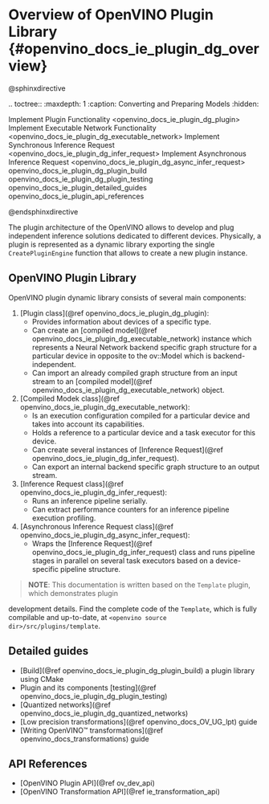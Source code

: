 # Overview of OpenVINO Plugin Library {#openvino_docs_ie_plugin_dg_overview}

@sphinxdirective

.. toctree::
   :maxdepth: 1
   :caption: Converting and Preparing Models
   :hidden:

   Implement Plugin Functionality <openvino_docs_ie_plugin_dg_plugin>
   Implement Executable Network Functionality <openvino_docs_ie_plugin_dg_executable_network>
   Implement Synchronous Inference Request <openvino_docs_ie_plugin_dg_infer_request>
   Implement Asynchronous Inference Request <openvino_docs_ie_plugin_dg_async_infer_request>
   openvino_docs_ie_plugin_dg_plugin_build
   openvino_docs_ie_plugin_dg_plugin_testing
   openvino_docs_ie_plugin_detailed_guides
   openvino_docs_ie_plugin_api_references

@endsphinxdirective

The plugin architecture of the OpenVINO allows to develop and plug independent inference 
solutions dedicated to different devices. Physically, a plugin is represented as a dynamic library 
exporting the single `CreatePluginEngine` function that allows to create a new plugin instance.

OpenVINO Plugin Library
-----------------------

OpenVINO plugin dynamic library consists of several main components:

1. [Plugin class](@ref openvino_docs_ie_plugin_dg_plugin):
	- Provides information about devices of a specific type.
	- Can create an [compiled model](@ref openvino_docs_ie_plugin_dg_executable_network) instance which represents a Neural 
	Network backend specific graph structure for a particular device in opposite to the ov::Model 
	which is backend-independent.
	- Can import an already compiled graph structure from an input stream to an 
	[compiled model](@ref openvino_docs_ie_plugin_dg_executable_network) object.
2. [Compiled Modek class](@ref openvino_docs_ie_plugin_dg_executable_network):
	- Is an execution configuration compiled for a particular device and takes into account its capabilities.
	- Holds a reference to a particular device and a task executor for this device.
	- Can create several instances of [Inference Request](@ref openvino_docs_ie_plugin_dg_infer_request).
	- Can export an internal backend specific graph structure to an output stream.
3. [Inference Request class](@ref openvino_docs_ie_plugin_dg_infer_request):
    - Runs an inference pipeline serially.
    - Can extract performance counters for an inference pipeline execution profiling.
4. [Asynchronous Inference Request class](@ref openvino_docs_ie_plugin_dg_async_infer_request):
    - Wraps the [Inference Request](@ref openvino_docs_ie_plugin_dg_infer_request) class and runs pipeline stages in parallel 
	on several task executors based on a device-specific pipeline structure.

> **NOTE**: This documentation is written based on the `Template` plugin, which demonstrates plugin 

development details. Find the complete code of the `Template`, which is fully compilable and up-to-date,
at `<openvino source dir>/src/plugins/template`.


Detailed guides
-----------------------

* [Build](@ref openvino_docs_ie_plugin_dg_plugin_build) a plugin library using CMake
* Plugin and its components [testing](@ref openvino_docs_ie_plugin_dg_plugin_testing)
* [Quantized networks](@ref openvino_docs_ie_plugin_dg_quantized_networks)
* [Low precision transformations](@ref openvino_docs_OV_UG_lpt) guide
* [Writing OpenVINO™ transformations](@ref openvino_docs_transformations) guide

API References
-----------------------

* [OpenVINO Plugin API](@ref ov_dev_api)
* [OpenVINO Transformation API](@ref ie_transformation_api)
